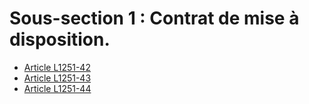 # Sous-section 1 : Contrat de mise à disposition.

* [Article L1251-42](./LEGIARTI000006901298.md)
* [Article L1251-43](./LEGIARTI000006901299.md)
* [Article L1251-44](./LEGIARTI000006901300.md)
